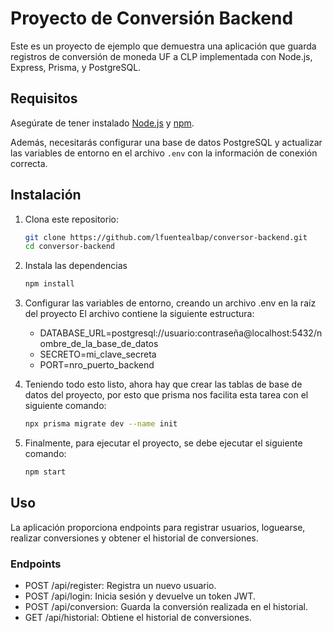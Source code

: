 # Proyecto de Conversión Backend

Este es un proyecto de ejemplo que demuestra una aplicación que guarda registros de conversión de moneda UF a CLP implementada con Node.js, Express, Prisma, y PostgreSQL.

## Requisitos

Asegúrate de tener instalado [Node.js](https://nodejs.org/) y [npm](https://www.npmjs.com/).

Además, necesitarás configurar una base de datos PostgreSQL y actualizar las variables de entorno en el archivo `.env` con la información de conexión correcta.

## Instalación

1. Clona este repositorio:

   ```bash
   git clone https://github.com/lfuentealbap/conversor-backend.git
   cd conversor-backend
2. Instala las dependencias
   ```bash
   npm install

3. Configurar las variables de entorno, creando un archivo .env en la raíz del proyecto
   El archivo contiene la siguiente estructura:
   
    - DATABASE_URL=postgresql://usuario:contraseña@localhost:5432/nombre_de_la_base_de_datos
    - SECRETO=mi_clave_secreta
    - PORT=nro_puerto_backend

5. Teniendo todo esto listo, ahora hay que crear las tablas de base de datos del proyecto, por esto que prisma nos facilita esta tarea con el siguiente comando:
   ```bash
   npx prisma migrate dev --name init

6. Finalmente, para ejecutar el proyecto, se debe ejecutar el siguiente comando:
   ```bash
   npm start

## Uso
La aplicación proporciona endpoints para registrar usuarios, loguearse, realizar conversiones y obtener el historial de conversiones.

### Endpoints
- POST /api/register: Registra un nuevo usuario.
- POST /api/login: Inicia sesión y devuelve un token JWT.
- POST /api/conversion: Guarda la conversión realizada en el historial.
- GET /api/historial: Obtiene el historial de conversiones.

  
